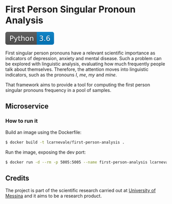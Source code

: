 # First Person Singular Pronoun Analysis
![Alt text](./docs/shields/Python-3.6-blue.svg)

First singular person pronouns have a relevant scientific importance as indicators of depression, anxiety and mental disease. Such a problem can be explored with linguistic analysis, evaluating how much frequently people talk about themselves. Therefore, the attention moves into linguistic indicators, such as the pronouns *I*, *me*, *my* and *mine*.

That framework aims to provide a tool for computing the first person singular pronouns frequency in a pool of samples.


## Microservice

### How to run it
Build an image using the Dockerfile:
```bash
$ docker build -t lcarnevale/first-person-analysis .
```

Run the image, exposing the dev port:
```bash
$ docker run -d --rm -p 5005:5005 --name first-person-analysis lcarnevale/first-person-analysis
```


## Credits
The project is part of the scientific research carried out at [University of Messina](https://www.unime.it/en) and it aims to be a research product.
